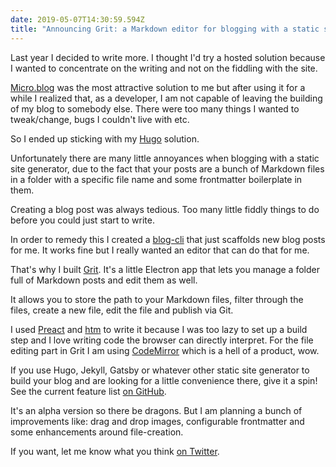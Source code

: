```yaml
---
date: 2019-05-07T14:30:59.594Z
title: "Announcing Grit: a Markdown editor for blogging with a static site generator"
---
```


Last year I decided to write more. I thought I'd try a hosted solution because I wanted to concentrate on the writing and not on the fiddling with the site.

[Micro.blog](http://micro.blog) was the most attractive solution to me but after using it for a while I realized that, as a developer, I am not capable of leaving the building of my blog to somebody else. There were too many things I wanted to tweak/change, bugs I couldn't live with etc.

So I ended up sticking with my [Hugo](http://gohugo.io) solution.

Unfortunately there are many little annoyances when blogging with a static site generator, due to the fact that your posts are a bunch of Markdown files in a folder with a specific file name and some frontmatter boilerplate in them.

Creating a blog post was always tedious. Too many little fiddly things to do before you could just start to write.

In order to remedy this I created a [blog-cli](https://github.com/kahlil/blog-cli) that just scaffolds new blog posts for me. It works fine but I really wanted an editor that can do that for me.

That's why I built [Grit](https://github.com/kahlil/grit). It's a little Electron app that lets you manage a folder full of Markdown posts and edit them as well.

It allows you to store the path to your Markdown files, filter through the files, create a new file, edit the file and publish via Git.

I used [Preact](https://preactjs.com/) and [htm](https://github.com/developit/htm) to write it because I was too lazy to set up a build step and I love writing code the browser can directly interpret. For the file editing part in Grit I am using [CodeMirror](https://codemirror.net/) which is a hell of a product, wow.

If you use Hugo, Jekyll, Gatsby or whatever other static site generator to build your blog and are looking for a little convenience there, give it a spin! See the current feature list [on GitHub](https://github.com/kahlil/grit).

It's an alpha version so there be dragons. But I am planning a bunch of improvements like: drag and drop images, configurable frontmatter and some enhancements around file-creation.

If you want, let me know what you think [on Twitter](https://twitter.com/kahliltweets).
